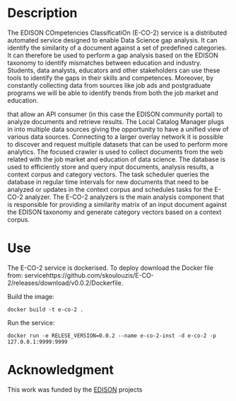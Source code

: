 # Description
The EDISON COmpetencies ClassificatiOn (E-CO-2) service is a distributed automated service designed to enable Data Science gap analysis. It can identify the similarity of a document against a set of predefined categories. It can therefore be used to perform a gap analysis based on the EDISON taxonomy to identify mismatches between education and industry.  Students, data analysts, educators and other stakeholders can use these tools to identify the gaps in their skills and competences. Moreover, by constantly collecting data from sources like job ads and postgraduate programs we will be able to identify trends from both the job market and education. 

that allow an API consumer (in this case the EDISON community portal) to analyze documents and retrieve results. The Local Catalog Manager plugs in into multiple data sources giving the opportunity to have a unified view of various data sources. Connecting to a larger overlay network it is possible to discover and request multiple datasets that can be used to perform more analytics. The focused crawler is used to collect documents from the web related with the job market and education of data science. The database is used to efficiently store and query input documents, analysis results, a context corpus and category vectors. The task scheduler queries the database in regular time intervals for new documents that need to be analyzed or updates in the context corpus and schedules tasks for the E-CO-2 analyzer. The E-CO-2 analyzers is the main analysis component that is responsible for providing a similarity matrix of an input document against the EDISON taxonomy and generate category vectors based on a context corpus.

# Use
The E-CO-2 service is dockerised. To deploy download the Docker file from: servicehttps://github.com/skoulouzis/E-CO-2/releases/download/v0.0.2/Dockerfile.

Build the image:
```
docker build -t e-co-2 .
```
Run the service:
```
docker run -e RELESE_VERSION=0.0.2 --name e-co-2-inst -d e-co-2 -p 127.0.0.1:9999:9999
```

# Acknowledgment
This work was funded by the [EDISON](http://edison-project.eu) projects  

  

